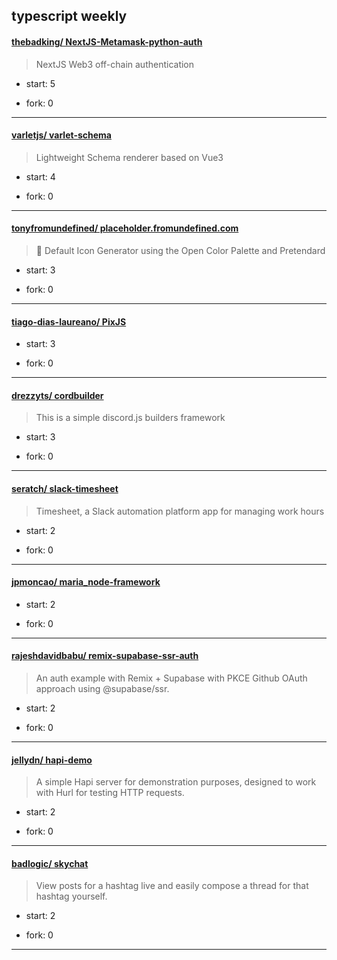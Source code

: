 ## typescript weekly

#### [thebadking/ NextJS-Metamask-python-auth](https://github.com/thebadking/NextJS-Metamask-python-auth)
>  NextJS Web3 off-chain authentication 
+ start: 5
+ fork: 0
---
#### [varletjs/ varlet-schema](https://github.com/varletjs/varlet-schema)
>  Lightweight Schema renderer based on Vue3
+ start: 4
+ fork: 0
---
#### [tonyfromundefined/ placeholder.fromundefined.com](https://github.com/tonyfromundefined/placeholder.fromundefined.com)
>  🌈 Default Icon Generator using the Open Color Palette and Pretendard
+ start: 3
+ fork: 0
---
#### [tiago-dias-laureano/ PixJS](https://github.com/tiago-dias-laureano/PixJS)
>  
+ start: 3
+ fork: 0
---
#### [drezzyts/ cordbuilder](https://github.com/drezzyts/cordbuilder)
>  This is a simple discord.js builders framework
+ start: 3
+ fork: 0
---
#### [seratch/ slack-timesheet](https://github.com/seratch/slack-timesheet)
>  Timesheet, a Slack automation platform app for managing work hours
+ start: 2
+ fork: 0
---
#### [jpmoncao/ maria_node-framework](https://github.com/jpmoncao/maria_node-framework)
>  
+ start: 2
+ fork: 0
---
#### [rajeshdavidbabu/ remix-supabase-ssr-auth](https://github.com/rajeshdavidbabu/remix-supabase-ssr-auth)
>  An auth example with Remix + Supabase with PKCE Github OAuth approach using @supabase/ssr.
+ start: 2
+ fork: 0
---
#### [jellydn/ hapi-demo](https://github.com/jellydn/hapi-demo)
>  A simple Hapi server for demonstration purposes, designed to work with Hurl for testing HTTP requests.
+ start: 2
+ fork: 0
---
#### [badlogic/ skychat](https://github.com/badlogic/skychat)
>  View posts for a hashtag live and easily compose a thread for that hashtag yourself.
+ start: 2
+ fork: 0
---